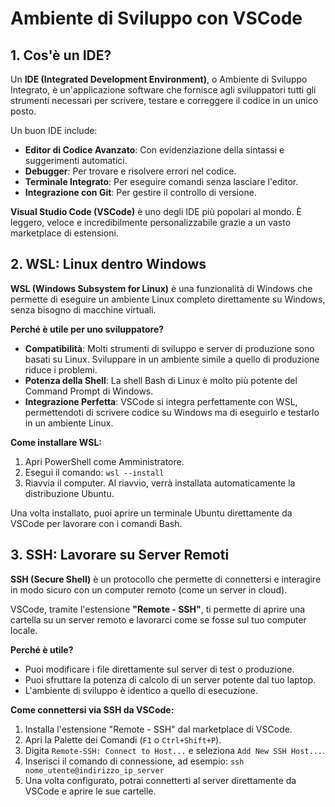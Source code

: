 # Ambiente di Sviluppo con VSCode

## 1. Cos'è un IDE?

Un **IDE (Integrated Development Environment)**, o Ambiente di Sviluppo Integrato, è un'applicazione software che fornisce agli sviluppatori tutti gli strumenti necessari per scrivere, testare e correggere il codice in un unico posto.

Un buon IDE include:
-   **Editor di Codice Avanzato**: Con evidenziazione della sintassi e suggerimenti automatici.
-   **Debugger**: Per trovare e risolvere errori nel codice.
-   **Terminale Integrato**: Per eseguire comandi senza lasciare l'editor.
-   **Integrazione con Git**: Per gestire il controllo di versione.

**Visual Studio Code (VSCode)** è uno degli IDE più popolari al mondo. È leggero, veloce e incredibilmente personalizzabile grazie a un vasto marketplace di estensioni.

## 2. WSL: Linux dentro Windows

**WSL (Windows Subsystem for Linux)** è una funzionalità di Windows che permette di eseguire un ambiente Linux completo direttamente su Windows, senza bisogno di macchine virtuali.

**Perché è utile per uno sviluppatore?**
-   **Compatibilità**: Molti strumenti di sviluppo e server di produzione sono basati su Linux. Sviluppare in un ambiente simile a quello di produzione riduce i problemi.
-   **Potenza della Shell**: La shell Bash di Linux è molto più potente del Command Prompt di Windows.
-   **Integrazione Perfetta**: VSCode si integra perfettamente con WSL, permettendoti di scrivere codice su Windows ma di eseguirlo e testarlo in un ambiente Linux.

**Come installare WSL:**
1.  Apri PowerShell come Amministratore.
2.  Esegui il comando: `wsl --install`
3.  Riavvia il computer. Al riavvio, verrà installata automaticamente la distribuzione Ubuntu.

Una volta installato, puoi aprire un terminale Ubuntu direttamente da VSCode per lavorare con i comandi Bash.

## 3. SSH: Lavorare su Server Remoti

**SSH (Secure Shell)** è un protocollo che permette di connettersi e interagire in modo sicuro con un computer remoto (come un server in cloud).

VSCode, tramite l'estensione **"Remote - SSH"**, ti permette di aprire una cartella su un server remoto e lavorarci come se fosse sul tuo computer locale.

**Perché è utile?**
-   Puoi modificare i file direttamente sul server di test o produzione.
-   Puoi sfruttare la potenza di calcolo di un server potente dal tuo laptop.
-   L'ambiente di sviluppo è identico a quello di esecuzione.

**Come connettersi via SSH da VSCode:**
1.  Installa l'estensione "Remote - SSH" dal marketplace di VSCode.
2.  Apri la Palette dei Comandi (`F1` o `Ctrl+Shift+P`).
3.  Digita `Remote-SSH: Connect to Host...` e seleziona `Add New SSH Host...`.
4.  Inserisci il comando di connessione, ad esempio: `ssh nome_utente@indirizzo_ip_server`
5.  Una volta configurato, potrai connetterti al server direttamente da VSCode e aprire le sue cartelle.
